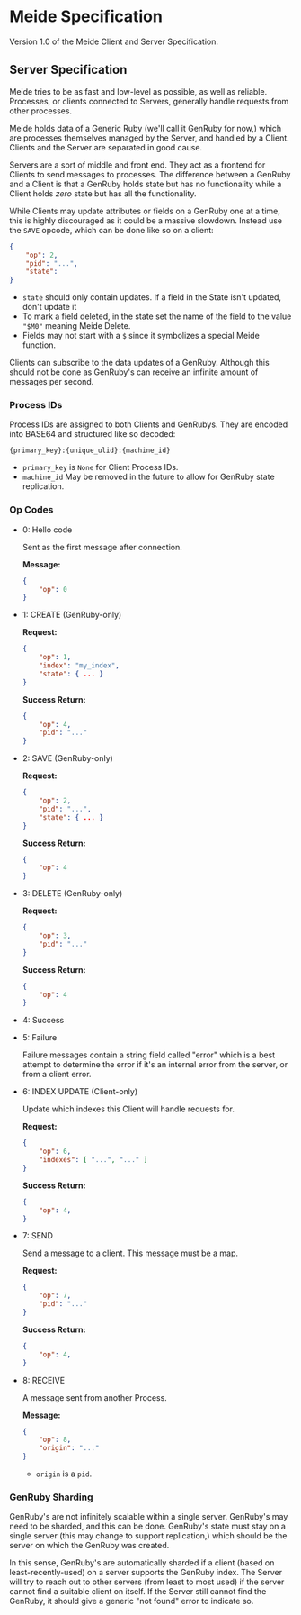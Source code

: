 # Meide Specification

Version 1.0 of the Meide Client and Server Specification.

## Server Specification

Meide tries to be as fast and low-level as possible, as well as reliable.
Processes, or clients connected to Servers, generally handle requests from other processes.

Meide holds data of a Generic Ruby (we'll call it GenRuby for now,) which are processes themselves
managed by the Server, and handled by a Client.
Clients and the Server are separated in good cause.

Servers are a sort of middle and front end. They act as a frontend for Clients to send messages to processes. The difference between a GenRuby and a Client is that a GenRuby holds state but has no functionality while a Client holds *zero* state but has all the functionality.

While Clients may update attributes or fields on a GenRuby one at a time, this is highly discouraged
as it could be a massive slowdown. Instead use the `SAVE` opcode, which can be done like so on a client:

```json
{
    "op": 2,
    "pid": "...",
    "state":
}
```

* `state` should only contain updates. If a field in the State isn't updated,
don't update it
* To mark a field deleted, in the state set the name of the field to the value `"$M0"` meaning Meide Delete.
* Fields may not start with a `$` since it symbolizes a special Meide function.

Clients can subscribe to the data updates of a GenRuby. Although this should not be done
as GenRuby's can receive an infinite amount of messages per second.


### Process IDs

Process IDs are assigned to both Clients and GenRubys.
They are encoded into BASE64 and structured like so decoded:

```
{primary_key}:{unique_ulid}:{machine_id}
```

* `primary_key` is `None` for Client Process IDs.
* `machine_id` May be removed in the future to allow for GenRuby state replication.


### Op Codes

- 0: Hello code

    Sent as the first message after connection.

    **Message:**
    ```json
    {
        "op": 0
    }
    ```

- 1: CREATE (GenRuby-only)

    **Request:**
    ```json
    {
        "op": 1,
        "index": "my_index",
        "state": { ... }
    }
    ```
    **Success Return:**
    ```json
    {
        "op": 4,
        "pid": "..."
    }
    ```

- 2: SAVE (GenRuby-only)

    **Request:**
    ```json
    {
        "op": 2,
        "pid": "...",
        "state": { ... }
    }
    ```
    **Success Return:**
    ```json
    {
        "op": 4
    }
    ```

- 3: DELETE (GenRuby-only)

    **Request:**
    ```json
    {
        "op": 3,
        "pid": "..."
    }
    ```
    **Success Return:**
    ```json
    {
        "op": 4
    }
    ```

- 4: Success

- 5: Failure

    Failure messages contain a string field called "error" which is a best attempt
    to determine the error if it's an internal error from the server, or from a client
    error.

- 6: INDEX UPDATE (Client-only)

    Update which indexes this Client will handle requests for.

    **Request:**
    ```json
    {
        "op": 6,
        "indexes": [ "...", "..." ]
    }
    ```
    **Success Return:**
    ```json
    {
        "op": 4,
    }
    ```

- 7: SEND

    Send a message to a client. This message must be a map.

    **Request:**
    ```json
    {
        "op": 7,
        "pid": "..."
    }
    ```
    **Success Return:**
    ```json
    {
        "op": 4,
    }
    ```

- 8: RECEIVE

    A message sent from another Process.

    **Message:**
    ```json
    {
        "op": 8,
        "origin": "..."
    }
    ```

    * `origin` is a `pid`.


### GenRuby Sharding

GenRuby's are not infinitely scalable within a single server. GenRuby's may need to be sharded,
and this can be done. GenRuby's state must stay on a single server (this may change to support replication,) which should be the server on which the GenRuby was created.

In this sense, GenRuby's are automatically sharded if a client (based on least-recently-used) on a server supports the GenRuby index.
The Server will try to reach out to other servers (from least to most used) if the server cannot find
a suitable client on itself. If the Server still cannot find the GenRuby, it should give a generic "not found" error to indicate so.
